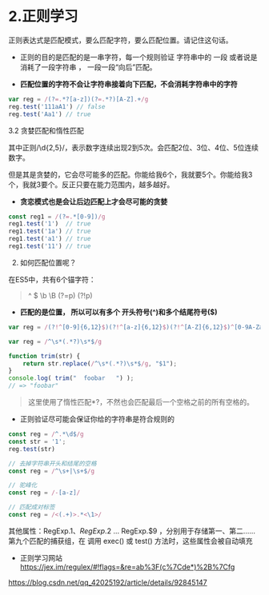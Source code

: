 # 2.正则学习

正则表达式是匹配模式，要么匹配字符，要么匹配位置。请记住这句话。

* 正则的目的是匹配的是一串字符，每一个规则验证 字符串中的 一段 或者说是消耗了一段字符串 ， 一段一段“向后”匹配。

* **匹配位置的字符不会让字符串接着向下匹配，不会消耗字符串中的字符**

```js
var reg = /(?=.*?[a-z])(?=.*?)[A-Z].+/g
reg.test('111aA1') // false
reg.test('Aa1') // true
```

3.2 贪婪匹配和惰性匹配

其中正则/\d{2,5}/，表示数字连续出现2到5次。会匹配2位、3位、4位、5位连续数字。

但是其是贪婪的，它会尽可能多的匹配。你能给我6个，我就要5个。你能给我3个，我就3要个。反正只要在能力范围内，越多越好。

* **贪恋模式也是会让后边匹配上才会尽可能的贪婪**

```js
const reg1 = /(?=.*[0-9])/g
reg1.test('1')  // true
reg1.test('1a') // true
reg1.test('a1') // true
reg1.test('11') // true
```

2. 如何匹配位置呢？

在ES5中，共有6个锚字符：

> ^ $ \b \B (?=p) (?!p)

* **匹配的是位置， 所以可以有多个 开头符号(^)和多个结尾符号($)** 

```js
var reg = /(?!^[0-9]{6,12}$)(?!^[a-z]{6,12}$)(?!^[A-Z]{6,12}$)^[0-9A-Za-z]{6,12}$/;
```

```js
var reg = /^\s*(.*?)\s*$/g

function trim(str) {
	return str.replace(/^\s*(.*?)\s*$/g, "$1");
}
console.log( trim("  foobar   ") ); 
// => "foobar"
```

> 这里使用了惰性匹配*?，不然也会匹配最后一个空格之前的所有空格的。

* 正则验证尽可能会保证你给的字符串是符合规则的

```js
const reg = /^.*\d$/g
const str = '1';
reg.test(str)
```

```js
// 去掉字符串开头和结尾的空格
const reg = /^\s+|\s+$/g

// 驼峰化
const reg = /-[a-z]/

// 匹配成对标签
const reg = /<(.+)>.*<\1>/
```

其他属性：RegExp.$1 、 RegExp.$2 … RegExp.$9 ，分别用于存储第一、第二……第九个匹配的捕获组，在
调用 exec() 或 test() 方法时，这些属性会被自动填充



* 正则学习网站
https://jex.im/regulex/#!flags=&re=ab%3F(c%7Cde*)%2B%7Cfg


https://blog.csdn.net/qq_42025192/article/details/92845147

